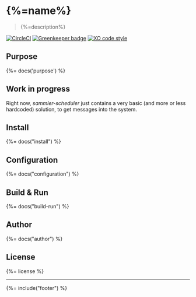 # {%=name%}
> {%=description%}

[![CircleCI](https://img.shields.io/circleci/project/github/sammler/{%=name%}.svg)](https://circleci.com/gh/stefanwalther/{%=name%}/tree/master)
[![Greenkeeper badge](https://badges.greenkeeper.io/sammler/{%=name%}.svg)](https://greenkeeper.io/)
[![XO code style](https://img.shields.io/badge/code_style-XO--space-5ed9c7.svg)](https://github.com/sindresorhus/eslint-config-xo-space)

## Purpose
{%= docs('purpose') %}

## Work in progress

Right now, _sammler-scheduler_ just contains a very basic (and more or less hardcoded) solution, to get messages into the system.

## Install 
{%= docs("install") %}

## Configuration
{%= docs("configuration") %}

## Build & Run
{%= docs("build-run") %}

## Author
{%= docs("author") %}

## License
{%= license %}

***

{%= include("footer") %}

